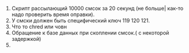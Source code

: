 1. Скрипт рассылающий 10000 смсок за 20 секунд (не больше| как-то надо проверить время оправки).
2. У смски должен быть специфический ключ 119 120 121.
3. Что то chred или човн
4. Обращение к базе данных при скоплении смсок.( с некоторой задержкой)
5. 